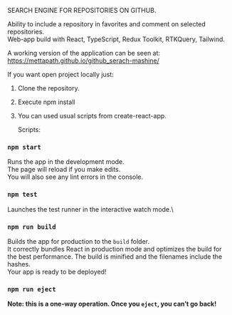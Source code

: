 SEARCH ENGINE FOR REPOSITORIES ON GITHUB.
  
  Ability to include a repository in favorites and comment on selected repositories.  
  Web-app build with React, TypeScript, Redux Toolkit, RTKQuery, Tailwind.

A working version of the application can be seen at:  
https://mettapath.github.io/github_serach-mashine/

If you want open project locally just:

1. Clone the repository.  

2. Execute npm install 

2. You can used usual scripts from create-react-app.

   Scripts:

### `npm start`

Runs the app in the development mode.\
The page will reload if you make edits.\
You will also see any lint errors in the console.

### `npm test`

Launches the test runner in the interactive watch mode.\

### `npm run build`

Builds the app for production to the `build` folder.\
It correctly bundles React in production mode and optimizes the build for the best performance.
The build is minified and the filenames include the hashes.\
Your app is ready to be deployed!

### `npm run eject`

**Note: this is a one-way operation. Once you `eject`, you can’t go back!**
